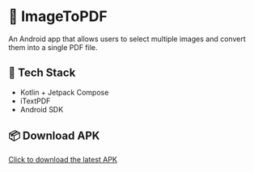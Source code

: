 # 📄 ImageToPDF

An Android app that allows users to select multiple images and convert them into a single PDF file.

## 🔧 Tech Stack
- Kotlin + Jetpack Compose
- iTextPDF
- Android SDK

## 📦 Download APK
[Click to download the latest APK](app-release.apk)

